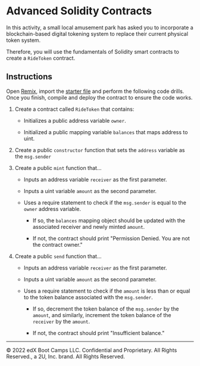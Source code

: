 # Advanced Solidity Contracts

In this activity, a small local amusement park has asked you to incorporate a blockchain-based digital tokening system to replace their current physical token system.

Therefore, you will use the fundamentals of Solidity smart contracts to create a `RideToken` contract.

## Instructions

Open [Remix](http://remix.ethereum.org/), import the [starter file](Unsolved/RideToken.sol) and perform the following code drills. Once you finish, compile and deploy the contract to ensure the code works.

1. Create a contract called `RideToken` that contains:

    * Initializes a public address variable `owner`.

    * Initialized a public mapping variable `balances` that maps address to uint.

2. Create a public `constructor` function that sets the `address` variable as the `msg.sender`

3. Create a public `mint` function that...

    * Inputs an address variable `receiver` as the first parameter.

    * Inputs a uint variable `amount` as the second parameter.

    * Uses a require statement to check if the `msg.sender` is equal to the `owner` address variable.

      * If so, the `balances` mapping object should be updated with the associated receiver and newly minted `amount`.

      * If not, the contract should print "Permission Denied. You are not the contract owner."

4. Create a public `send` function that...

    * Inputs an address variable `receiver` as the first parameter.

    * Inputs a uint variable `amount` as the second parameter.

    * Uses a require statement to check if the `amount` is less than or equal to the token balance associated with the `msg.sender`.

      * If so, decrement the token balance of the `msg.sender` by the `amount`, and similarly, increment the token balance of the `receiver` by the `amount`.

      * If not, the contract should print "Insufficient balance."

---

© 2022 edX Boot Camps LLC. Confidential and Proprietary. All Rights Reserved., a 2U, Inc. brand. All Rights Reserved.
